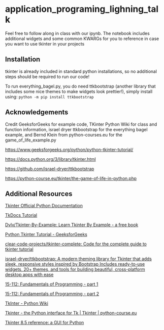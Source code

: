 # application_programing_lighning_talk

Feel free to follow along in class with our ipynb. The notebook includes additional widgets and some common KWARGs for you to reference in case you want to use tkinter in your projects

## Installation
tkinter is already included in standard python installations, so no additional steps should be required to run our code!

To run everything_bagel.py, you do need ttkbootstrap (another library that includes some nice themes to make widgets look prettier!), simply install using: `python -m pip install ttkbootstrap`

## Acknowledgements
Credit GeeksforGeeks for example code, TKinter Python Wiki for class and function information, israel dryer ttkbootstrap for the everything bagel example, and Bernd Klein from python-courses.eu for the game_of_life_example.py

https://www.geeksforgeeks.org/python/python-tkinter-tutorial/

https://docs.python.org/3/library/tkinter.html

https://github.com/israel-dryer/ttkbootstrap

https://python-course.eu/tkinter/the-game-of-life-in-python.php

## Additional Resources

[Tkinter Official Python Documentation](https://docs.python.org/3/library/tkinter.html)

[TkDocs Tutorial](https://tkdocs.com/tutorial/index.html)

[Dvlv/Tkinter-By-Example: Learn Tkinter By Example - a free book](https://github.com/Dvlv/Tkinter-By-Example/tree/master)

[Python Tkinter Tutorial - GeeksforGeeks](https://www.geeksforgeeks.org/python/python-tkinter-tutorial/#)

[clear-code-projects/tkinter-complete: Code for the complete guide to tkinter tutorial](https://github.com/clear-code-projects/tkinter-complete/tree/main)

[israel-dryer/ttkbootstrap: A modern theming library for Tkinter that adds sleek, responsive styles inspired by Bootstrap Includes ready-to-use widgets, 20+ themes, and tools for building beautiful, cross-platform desktop apps with ease](https://github.com/israel-dryer/ttkbootstrap)

[15-112: Fundamentals of Programming - part 1](https://www.cs.cmu.edu/~112-n19/notes/notes-animations-part1.html)

[15-112: Fundamentals of Programming - part 2](https://www.cs.cmu.edu/~112-n19/notes/notes-animations-part2.html)

[TkInter - Python Wiki](https://wiki.python.org/moin/TkInter)

[Tkinter - the Python interface for Tk | Tkinter | python-course.eu](http://python-course.eu)

[Tkinter 8.5 reference: a GUI for Python](https://anzeljg.github.io/rin2/book2/2405/docs/tkinter/index.html)

